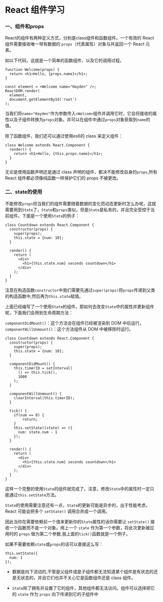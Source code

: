 # React 组件学习

### 一、组件和props
React的组件有两种定义方式，分别是class组件和函数组件。一个有效的 React 组件需要接收唯一带有数据的 `props`（代表属性）对象与并返回一个 React 元素。

如以下代码，这就是一个简单的函数组件，以及它的调用过程。
````
function Welcome(props) {
  return <h1>Hello, {props.name}</h1>;
}

const element = <Welcome name="Hayden" />;
ReactDOM.render(
  element,
  document.getElementById('root')
);
````
当我们将`name="Hayden"`作为参数传入`<Welcom>`组件并调用它时，它会将接收的属性以及子组件转换为`props`对象。并可以在组件中通过`props`对象获取到`name`的值。

除了函数组件，我们还可以通过使用es6的 class 来定义组件：
````
class Welcome extends React.Component {
  render() {
    return <h1>Hello, {this.props.name}</h1>;
  }
}
````

无论是使用函数声明还是通过 class 声明的组件，都决不能修改自身的`props`,所有 React 组件都必须像纯函数一样保护它们的 props 不被更改。

### 二、state的使用

不能修改`props`但当我们的组件需要随着数据的变化而动态更新时怎么办呢，这就需要用到`State`了，`State`和`props`类似，但是`State`是私有的，并且完全受控于当前组件。下面是一个使用`State`的例子：
````
class Countdown extends React.Component {
  constructor(props) {
    super(props);
    this.state = {num: 10};
  }

  render() {
    return (
      <div>
        <h1>{this.state.num} seconds countdown</h1>
      </div>
    );
  }
}
````
注意在构造函数`constructor`中我们需要先通过`super(props)`将`props`传递到父类的构造函数中,然后再为`this.state`赋值。

上面已经编写了一个使用`State`的组件，那如何去改变`State`中的属性并更新组件呢，下面我们会用到生命周期方法：

`componentDidMount()`：这个方法会在组件已经被渲染到 DOM 中后运行。
`componentWillUnmount()`：这个方法组件从 DOM 中被移除时运行。
````
class Countdown extends React.Component {
  constructor(props) {
    super(props);
    this.state = {num: 10};
  }

  componentDidMount() {
    this.timerID = setInterval(
      () => this.tick(),
      1000
    );
  }

  componentWillUnmount() {
    clearInterval(this.timerID);
  }

  tick() {
    if(num == 0) {
        return;
    }
    this.setState((state) => ({
      num: state.num - 1
    });
  }

  render() {
    return (
      <div>
        <h1>{this.state.num} seconds countdown</h1>
      </div>
    );
  }
}
````
这样一个完整的使用`State`的组件就完成了。注意，修改`State`中的属性时一定只能通过`this.setState`方法。

`State`的使用需要注意还有一点，`State`的更新可能是异步的，出于性能考虑，React 可能会把多个 `setState()` 调用合并成一个调用。

因此当你在需要依赖前一个值来更新你的`State`属性的话你需要让 `setState()` 接收一个函数而不是一个对象。用上一个 `state` 作为第一个参数，将此次更新被应用时的 `props` 做为第二个参数,我上面的`tick()`函数就是一个例子。

如果不需要依赖`state`或`props`的话可以直接这么写：
````
this.setState({
  num: 1
});
````

- 数据是向下流动的,不管是父组件或是子组件都无法知道某个组件是有状态的还是无状态的，并且它们也并不关心它是函数组件还是 class 组件。

- `State`除了拥有并设置了它的组件，其他组件都无法访问。组件可以选择把它的 `state` 作为 `props` 向下传递到它的子组件中